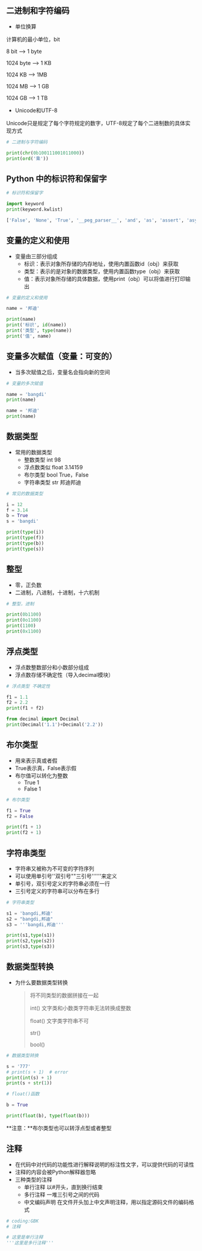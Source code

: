 ## 二进制和字符编码

- 单位换算

计算机的最小单位，bit

8 bit --> 1 byte

1024 byte --> 1 KB

1024 KB --> 1MB

1024 MB --> 1 GB

1024 GB --> 1 TB

- Unicode和UTF-8

Unicode只是规定了每个字符规定的数字，UTF-8规定了每个二进制数的具体实现方式

```python
# 二进制与字符编码

print(chr(0b100111001011000))
print(ord('乘'))
```



## Python 中的标识符和保留字

```python
# 标识符和保留字

import keyword
print(keyword.kwlist)

['False', 'None', 'True', '__peg_parser__', 'and', 'as', 'assert', 'async', 'await', 'break', 'class', 'continue', 'def', 'del', 'elif', 'else', 'except', 'finally', 'for', 'from', 'global', 'if', 'import', 'in', 'is', 'lambda', 'nonlocal', 'not', 'or', 'pass', 'raise', 'return', 'try', 'while', 'with', 'yield']
```



## 变量的定义和使用

- 变量由三部分组成
  - 标识：表示对象所存储的内存地址，使用内置函数id（obj）来获取
  - 类型：表示的是对象的数据类型，使用内置函数type（obj）来获取
  - 值：表示对象所存储的具体数据，使用print（obj）可以将值进行打印输出

```python
# 变量的定义和使用

name = '邦迪'

print(name)
print('标识', id(name))
print('类型', type(name))
print('值', name)
```



## 变量多次赋值（变量：可变的）

- 当多次赋值之后，变量名会指向新的空间

```python
# 变量的多次赋值

name = 'bangdi'
print(name)

name = '邦迪'
print(name)
```



## 数据类型

- 常用的数据类型
  - 整数类型	int	98
  - 浮点数类似	float	3.14159
  - 布尔类型	bool	True，False
  - 字符串类型	str	邦迪邦迪

```python
# 常见的数据类型

i = 12
f = 3.14
b = True
s = 'bangdi'

print(type(i))
print(type(f))
print(type(b))
print(type(s))
```



## 整型

- 零，正负数
- 二进制，八进制，十进制，十六机制

```python
# 整型，进制

print(0b1100)
print(0o1100)
print(1100)
print(0x1100)
```



## 浮点类型

- 浮点数整数部分和小数部分组成
- 浮点数存储不确定性（导入decimal模块）

```python
# 浮点类型 不确定性

f1 = 1.1
f2 = 2.2
print(f1 + f2)

from decimal import Decimal
print(Decimal('1.1')+Decimal('2.2'))
```



## 布尔类型

- 用来表示真或者假
- True表示真，False表示假
- 布尔值可以转化为整数
  - True	1
  - False	1

```python
# 布尔类型

f1 = True
f2 = False

print(f1 + 1)
print(f2 + 1)
```



## 字符串类型

* 字符串又被称为不可变的字符序列
* 可以使用单引号''双引号""三引号''''''来定义
* 单引号，双引号定义的字符串必须在一行
* 三引号定义的字符串可以分布在多行

```python
# 字符串类型

s1 = 'bangdi,邦迪'
s2 = "bangdi,邦迪"
s3 = '''bangdi,邦迪'''

print(s1,type(s1))
print(s2,type(s2))
print(s3,type(s3))
```



## 数据类型转换

* 为什么要数据类型转换

  > 将不同类型的数据拼接在一起
  >
  > int()	文字类和小数类字符串无法转换成整数
  >
  > float()	文字类字符串不可
  >
  > str()	
  >
  > bool()

```python
# 数据类型转换

s = '777'
# print(s + 1)  # error
print(int(s) + 1)
print(s + str(1))
```

```python
# float()函数

b = True

print(float(b), type(float(b)))
```

**注意：**布尔类型也可以转浮点型或者整型



## 注释

* 在代码中对代码的功能性进行解释说明的标注性文字，可以提供代码的可读性
* 注释的内容会被Python解释器忽略
* 三种类型的注释
  * 单行注释	以#开头，直到换行结束
  * 多行注释	一堆三引号之间的代码
  * 中文编码声明	在文件开头加上中文声明注释，用以指定源码文件的编码格式

```python
# coding:GBK
# 注释

# 这里是单行注释
'''这里是多行注释'''
```

